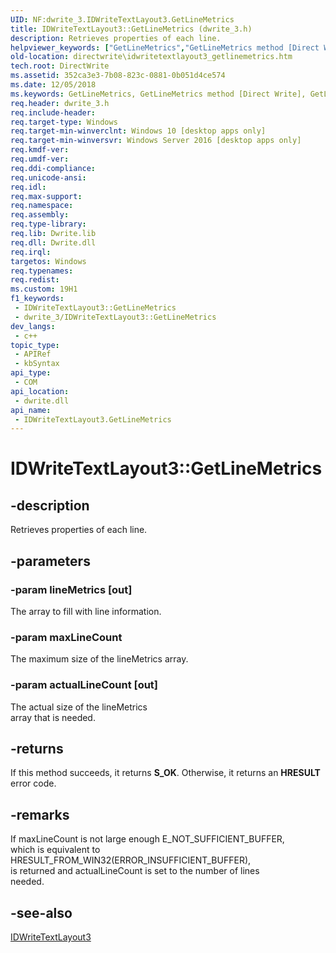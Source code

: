 ```yaml
---
UID: NF:dwrite_3.IDWriteTextLayout3.GetLineMetrics
title: IDWriteTextLayout3::GetLineMetrics (dwrite_3.h)
description: Retrieves properties of each line.
helpviewer_keywords: ["GetLineMetrics","GetLineMetrics method [Direct Write]","GetLineMetrics method [Direct Write]","IDWriteTextLayout3 interface","IDWriteTextLayout3 interface [Direct Write]","GetLineMetrics method","IDWriteTextLayout3.GetLineMetrics","IDWriteTextLayout3::GetLineMetrics","directwrite.idwritetextlayout3_getlinemetrics","dwrite_3/IDWriteTextLayout3::GetLineMetrics"]
old-location: directwrite\idwritetextlayout3_getlinemetrics.htm
tech.root: DirectWrite
ms.assetid: 352ca3e3-7b08-823c-0881-0b051d4ce574
ms.date: 12/05/2018
ms.keywords: GetLineMetrics, GetLineMetrics method [Direct Write], GetLineMetrics method [Direct Write],IDWriteTextLayout3 interface, IDWriteTextLayout3 interface [Direct Write],GetLineMetrics method, IDWriteTextLayout3.GetLineMetrics, IDWriteTextLayout3::GetLineMetrics, directwrite.idwritetextlayout3_getlinemetrics, dwrite_3/IDWriteTextLayout3::GetLineMetrics
req.header: dwrite_3.h
req.include-header: 
req.target-type: Windows
req.target-min-winverclnt: Windows 10 [desktop apps only]
req.target-min-winversvr: Windows Server 2016 [desktop apps only]
req.kmdf-ver: 
req.umdf-ver: 
req.ddi-compliance: 
req.unicode-ansi: 
req.idl: 
req.max-support: 
req.namespace: 
req.assembly: 
req.type-library: 
req.lib: Dwrite.lib
req.dll: Dwrite.dll
req.irql: 
targetos: Windows
req.typenames: 
req.redist: 
ms.custom: 19H1
f1_keywords:
 - IDWriteTextLayout3::GetLineMetrics
 - dwrite_3/IDWriteTextLayout3::GetLineMetrics
dev_langs:
 - c++
topic_type:
 - APIRef
 - kbSyntax
api_type:
 - COM
api_location:
 - dwrite.dll
api_name:
 - IDWriteTextLayout3.GetLineMetrics
---
```


# IDWriteTextLayout3::GetLineMetrics


## -description

Retrieves properties of each line.

## -parameters

### -param lineMetrics [out]

The array to fill with line information.

### -param maxLineCount

The maximum size of the lineMetrics array.

### -param actualLineCount [out]

The actual size of the lineMetrics    
     array that is needed.

## -returns

If this method succeeds, it returns <b>S_OK</b>. Otherwise, it returns an <b>HRESULT</b> error code.

## -remarks

 If maxLineCount is not large enough E_NOT_SUFFICIENT_BUFFER,   
     which is equivalent to HRESULT_FROM_WIN32(ERROR_INSUFFICIENT_BUFFER),  
     is returned and actualLineCount is set to the number of lines   
     needed.

## -see-also

<a href="/windows/win32/api/dwrite_3/nn-dwrite_3-idwritetextlayout3">IDWriteTextLayout3</a>

